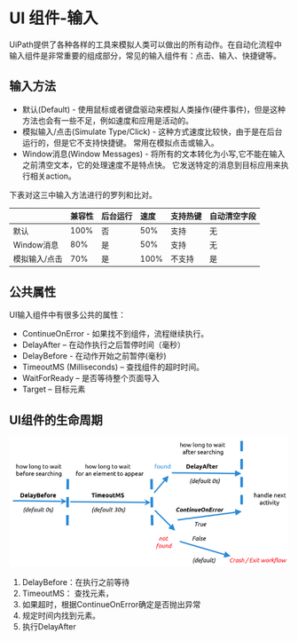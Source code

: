 # UI 组件-输入

UiPath提供了各种各样的工具来模拟人类可以做出的所有动作。在自动化流程中输入组件是非常重要的组成部分，常见的输入组件有：点击、输入、快捷键等。

## 输入方法

* 默认\(Default\) - 使用鼠标或者键盘驱动来模拟人类操作\(硬件事件\)，但是这种方法也会有一些不足，例如速度和应用是活动的。
* 模拟输入/点击\(Simulate Type/Click\) - 这种方式速度比较快，由于是在后台运行的，但是它不支持快捷键。 常用在模拟点击或输入。 
* Window消息\(Window Messages\) - 将所有的文本转化为小写,它不能在输入之前清空文本，它的处理速度不是特点快。 它发送特定的消息到目标应用来执行相关action。

下表对这三中输入方法进行的罗列和比对。

|  | 兼容性 | 后台运行 | 速度 | 支持热键 | 自动清空字段 |
| :--- | :--- | :--- | :--- | :--- | :--- |
| 默认 | 100% | 否 | 50% | 支持 | 无 |
| Window消息 | 80% | 是 | 50% | 支持 | 无 |
| 模拟输入/点击 | 70% | 是 | 100% | 不支持 | 是 |

## 公共属性

UI输入组件中有很多公共的属性：

* ContinueOnError - 如果找不到组件，流程继续执行。
* DelayAfter – 在动作执行之后暂停时间（毫秒）
* DelayBefore - 在动作开始之前暂停\(毫秒\)
* TimeoutMS \(Milliseconds\) – 查找组件的超时时间。
* WaitForReady – 是否等待整个页面导入
* Target – 目标元素

## UI组件的生命周期

![](/assets2.6/impor1t.png)

1. DelayBefore：在执行之前等待
2. TimeoutMS： 查找元素，
3. 如果超时，根据ContinueOnError确定是否抛出异常
4. 规定时间内找到元素。
5. 执行DelayAfter


